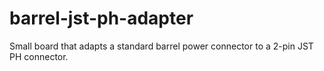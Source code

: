 # barrel-jst-ph-adapter
Small board that adapts a standard barrel power connector to a 2-pin JST PH connector.

